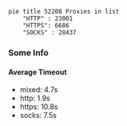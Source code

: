 
```mermaid
pie title 52208 Proxies in list
    "HTTP" : 23001
    "HTTPS": 6686
    "SOCKS" : 28437
```

### Some Info
#### Average Timeout

- mixed: 4.7s
- http: 1.9s
- https: 10.8s
- socks: 7.5s